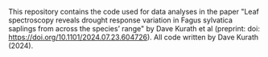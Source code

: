 This repository contains the code used for data analyses in the paper "Leaf spectroscopy reveals drought response variation in Fagus sylvatica saplings from across the species’ range"
by Dave Kurath et al (preprint: doi: https://doi.org/10.1101/2024.07.23.604726). All code written by Dave Kurath (2024). 
